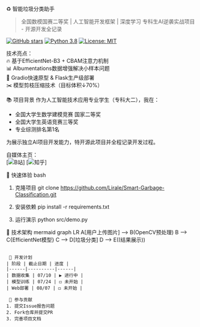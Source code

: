 ♻️ 智能垃圾分类助手 
> 全国数模国赛二等奖 | 人工智能开发框架 | 深度学习
> 专科生AI逆袭实战项目 - 开源开发全记录

[![GitHub stars](https://img.shields.io/github/stars/Lirale/Smart-Garbage-Classification?style=social)](https://github.com/Lirale/Smart-Garbage-Classification)
[![Python 3.8](https://img.shields.io/badge/python-3.8-blue.svg)](https://www.python.org/)
[![License: MIT](https://img.shields.io/badge/License-MIT-yellow.svg)](https://opensource.org/licenses/MIT)

技术亮点：  
🔥 基于EfficientNet-B3 + CBAM注意力机制  
📊 Albumentations数据增强解决小样本问题  
🚀 Gradio快速原型 & Flask生产级部署  
✂️ 模型剪枝压缩技术（目标体积↓70%）

📚 项目背景
作为人工智能技术应用专业学生（专科大二），我在：
- 全国大学生数学建模竞赛 国家二等奖
- 全国大学生英语竞赛三等奖
- 专业综测排名第1名

为展示独立AI项目开发能力，特开源此项目并全程记录开发过程。

自媒体主页：  
[![B站](https://img.shields.io/badge/B站-点击查看-FF69B4)]
[![知乎](https://img.shields.io/badge/知乎-技术文章-blue)]

🚀 快速体验
bash
 1. 克隆项目
git clone https://github.com/Lirale/Smart-Garbage-Classification.git

2. 安装依赖
pip install -r requirements.txt

3. 运行演示
python src/demo.py


 🧠 技术架构
mermaid
graph LR
A[用户上传图片] --> B(OpenCV预处理)
B --> C{EfficientNet模型}
C --> D[垃圾分类]
D --> E((结果展示))
```

 📆 开发计划
| 阶段 | 截止日期 | 进度 |
|------|----------|------|
| 数据收集 | 07/10 | ▶️ 进行中 |
| 模型训练 | 07/24 | ◻️ 未开始 |
| Web部署 | 08/07 | ◻️ 未开始 |

 🤝 参与贡献
1. 提交Issue报告问题
2. Fork仓库并提交PR
3. 完善项目文档

